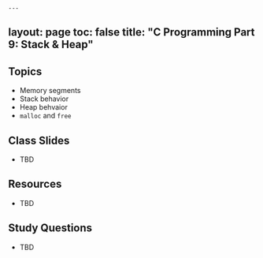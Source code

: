     ---
layout: page
toc: false
title: "C Programming Part 9: Stack & Heap"
---

## Topics
* Memory segments
* Stack behavior
* Heap behvaior
* `malloc` and `free`

## Class Slides
* TBD

## Resources
* TBD

## Study Questions
- TBD